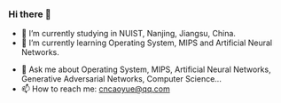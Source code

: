 ### Hi there 👋

<!--
**KIKOcaoyue/KIKOcaoyue** is a ✨ _special_ ✨ repository because its `README.md` (this file) appears on your GitHub profile.

Here are some ideas to get you started:
-->
- 🔭 I’m currently studying in NUIST, Nanjing, Jiangsu, China.
- 🌱 I’m currently learning Operating System, MIPS and Artificial Neural Networks.
<!--- 👯 I’m looking to collaborate on ... 
- 🤔 I’m looking for help with ... -->
- 💬 Ask me about Operating System, MIPS, Artificial Neural Networks, Generative Adversarial Networks, Computer Science...
- 📫 How to reach me: cncaoyue@qq.com
<!--- 😄 Pronouns: ...
- ⚡ Fun fact: ...-->
